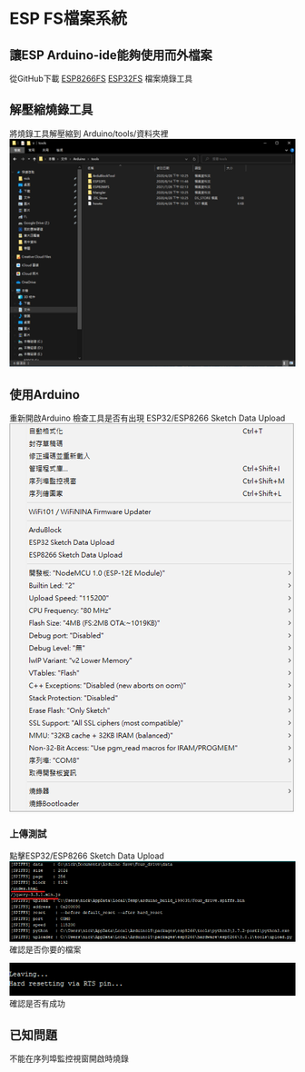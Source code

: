 # ESP FS檔案系統

## 讓ESP Arduino-ide能夠使用而外檔案

從GitHub下載
[ESP8266FS](https://github.com/esp8266/arduino-esp8266fs-plugin/tags)
[ESP32FS](https://github.com/me-no-dev/arduino-esp32fs-plugin/tags)
檔案燒錄工具

## 解壓縮燒錄工具

將燒錄工具解壓縮到 Arduino/tools/資料夾裡
![img](./img/tools.png)

## 使用Arduino

重新開啟Arduino 檢查工具是否有出現 ESP32/ESP8266 Sketch Data Upload
![img](./img/Sketch_Data_Upload.png)

### 上傳測試

點擊ESP32/ESP8266 Sketch Data Upload
![img](./img/upload.png)
確認是否你要的檔案

![done](./img/done.png)  
確認是否有成功

## 已知問題

不能在序列埠監控視窗開啟時燒錄
